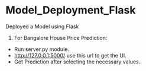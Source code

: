 # Model_Deployment_Flask
Deployed a Model using Flask
1. For Bangalore House Price Prediction:
- Run server.py module.
- http://127.0.0.1:5000/ use this url to get the UI.
- Get Prediction after selecting the necessary values.

